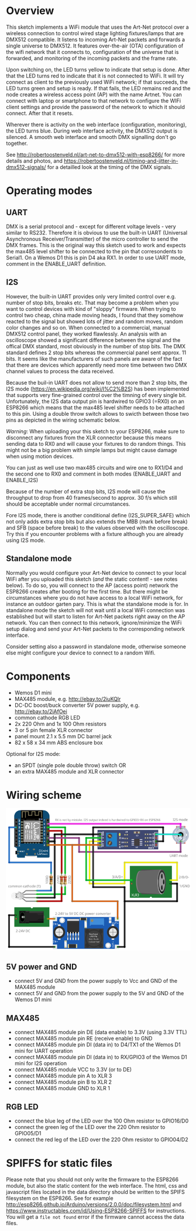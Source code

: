 # Overview

This sketch implements a WiFi module that uses the Art-Net protocol over a wireless connection to control wired stage lighting fixtures/lamps that are DMX512 compatible. It listens to incoming Art-Net packets and forwards a single universe to DMX512. It features over-the-air (OTA) configuration of the wifi network that it connects to, configuration of the universe that is forwarded, and monitoring of the incoming packets and the frame rate.

Upon switching on, the LED turns yellow to indicate that setup is done. After that the LED turns red to indicate that it is not connected to WiFi. It will try connect as client to the previously used WiFi network; if that succeeds, the LED turns green and setup is ready. If that fails, the LED remains red and the node creates a wireless access point (AP) with the name Artnet. You can connect with laptop or smartphone to that network to configure the WIFi client settings and provide the password of the network to which it should connect. After that it resets.

Wherever there is activity on the web interface (configuration, monitoring), the LED turns blue. During web interface activity, the DMX512 output is silenced. A smooth web interface and smooth DMX signalling don't go together.

See http://robertoostenveld.nl/art-net-to-dmx512-with-esp8266/ for more details and photos, and https://robertoostenveld.nl/timing-and-jitter-in-dmx512-signals/ for a detailled look at the timing of the DMX signals.

# Operating modes

## UART

DMX is a serial protocol and - except for different voltage levels - very similar to RS232. Therefore it is obvious to use the built-in UART (Universal Asynchronous Receiver/Transmitter)
of the micro controller to send the DMX frames. This is the original way this sketch used to work and expects the max485 level shifter to be connected to the pin that corresondents to Serial1.
On a Wemos D1 this is pin D4 aka RX1. In order to use UART mode, comment in the ENABLE_UART definition.

## I2S

However, the built-in UART provides only very limited control over e.g. number of stop bits, breaks etc. That may become a problem when you want to control devices with kind of "sloppy" firmware. When trying to control two cheap, china made moving heads, I found that they somehow reacted to the signal but showed lots of jitter and random moves, random color changes and so on.
When connected to a commercial, manual DMX512 control panel, they worked flawlessly. An analysis with an oscilloscope showed a significant difference between the signal and the offical DMX
standard, most obviously in the number of stop bits. The DMX standard defines 2 stop bits whereas the commercial panel sent approx. 11 bits. 
It seems like the manufacturers of such panels are aware of the fact that there are devices which apparently need more time between two DMX channel values to process the data received.

Because the buil-in UART does not allow to send more than 2 stop bits, the I2S mode (https://en.wikipedia.org/wiki/I%C2%B2S) has been implemented that supports very fine-grained control over
the timning of every single bit. Unfortunately, the I2S data output pin is hardwired to GPIO3 (=RX0) on an ESP8266 which means that the max485 level shifter needs to be attached to this pin.
Using a double throw switch allows to swicth between those two pins as depicted in the wiring schematic below.

*Warning*: When uploading your this sketch to your ESP8266, make sure to disconnect any fixtures from the XLR connector because this means sending data to RX0 and will cause your
fixtures to do random things. This might not be a big problem with simple lamps but might cause damage when using motion devices.

You can just as well use two max485 circuits and wire one to RX1/D4 and the second one to RX0 and comment in both modes (ENABLE_UART and ENABLE_I2S)

Because of the number of extra stop bits, I2S mode will cause the throughput to drop from 40 frames/second to approx. 30 f/s which still should be acceptable under normal circumstances.

Fore I2S mode, there is another conditional define (I2S_SUPER_SAFE) which not only adds extra stop bits but also extends the MBB (mark before break) and SFB (space before break)
to the values observed with the oscilloscope. Try this if you encounter problems with a fixture although you are already using I2S mode.


## Standalone mode

Normally you would configure your Art-Net device to connect to your local WiFi after you uploaded this sketch (_and_ the static content! - see notes below).
To do so, you will connect to the AP (access point) network the ESP8266 creates after booting for the first time.
But there might be circumstances where you do not have access to a local WiFi network, for instance an outdoor garten pary.
This is what the standalone mode is for. In standalone mode the sketch will not wait until a local WiFi connection was established but will start to listen for Art-Net packets
right away on the AP network. You can then connect to this network, ignore/minimize the WiFi setup dialog and send your Art-Net packets to the corresponding network interface.

Consider setting also a password in standalone mode, otherwise someone else might configure your device to connect to a random Wifi.


# Components

  - Wemos D1 mini
  - MAX485 module, e.g. http://ebay.to/2iuKQlr
  - DC-DC boost/buck converter 5V power supply, e.g. http://ebay.to/2iAfOei
  - common cathode RGB LED
  - 2x 220 Ohm and 1x 100 Ohm resistors
  - 3 or 5 pin female XLR connector
  - panel mount 2.1 x 5.5 mm DC barrel jack
  - 82 x 58 x 34 mm ABS enclosure box
  
  Optional for I2S mode:
  
  - an SPDT (single pole double throw) switch OR
  - an extra MAX485 module and XLR connector

# Wiring scheme

![](schematic.png)

## 5V power and GND
- connect 5V and GND from the power supply to Vcc and GND of the MAX485 module
- connect 5V and GND from the power supply to the 5V and GND of the Wemos D1 mini

## MAX485
- connect MAX485 module pin DE (data enable)    to 3.3V (using 3.3V TTL)
- connect MAX485 module pin RE (receive enable) to GND
- connect MAX485 module pin DI (data in)        to D4/TX1   of the Wemos D1 mini for UART operation
- connect MAX485 module pin DI (data in)        to RX/GPIO3 of the Wemos D1 mini for I2S operation
- connect MAX485 module VCC   to 3.3V (or to DE)
- connect MAX485 module pin A to XLR 3
- connect MAX485 module pin B to XLR 2
- connect MAX485 module GND   to XLR 1

## RGB LED
- connect the blue  leg of the LED over the 100 Ohm resistor to GPIO16/D0
- connect the green leg of the LED over the 220 Ohm resistor to GPIO05/D1
- connect the red   leg of the LED over the 220 Ohm resistor to GPIO04/D2

# SPIFFS for static files

Please note that you should not only write the firmware to the ESP8266 module, but also the static content for the web interface. The html, css and javascript files located in the data directory should be written to the SPIFS filesystem on the ESP8266. See for example http://esp8266.github.io/Arduino/versions/2.0.0/doc/filesystem.html and https://www.instructables.com/id/Using-ESP8266-SPIFFS for instructions. You will get a `file not found` error if the firmware cannot access the data files.
